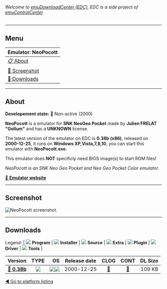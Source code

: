 ###### Welcome to [emuDownloadCenter (EDC)](https://github.com/PhoenixInteractiveNL/emuDownloadCenter/wiki/), EDC is a side project of [emuControlCenter](https://github.com/PhoenixInteractiveNL/emuControlCenter/wiki/)
***
## Menu
| **Emulator: NeoPocott** |
|:---------|
| [:clipboard: About](#about) |
| [:sunrise: Screenshot](#screenshot) |
| [:floppy_disk: Downloads](#downloads) |
***
## About
**Developement state:** :red_circle: Non-active (2000)

**NeoPocott** is a emulator for **SNK NeoGeo Pocket** made by **Julien FRELAT "Gollum"** and has a **UNKNOWN** license.

The latest version of the emulator on EDC is **0.38b (x86)**, released on **2000-12-25**, it runs on **Windows XP,Vista,7,8,10**, you can start this emulator with **NeoPocott.exe**.

This emulator does **NOT** specificly need BIOS image(s) to start ROM files!

_NeoPocott is an SNK Neo Geo Pocket and Neo Geo Pocket Color emulator._

[:link: **Emulator website**](http://neopocott.emuunlim.com)
***
## Screenshot
![](https://raw.githubusercontent.com/PhoenixInteractiveNL/emuDownloadCenter/master/hooks/neopocott/emulator_screen_01.jpg "NeoPocott screenshot.")
***
## Downloads
Legend:
| ![](https://raw.githubusercontent.com/wiki/PhoenixInteractiveNL/emuDownloadCenter/images_misc/icon_program_24.png) **Program** | 
![](https://raw.githubusercontent.com/wiki/PhoenixInteractiveNL/emuDownloadCenter/images_misc/icon_installer_24.png) **Installer** | 
![](https://raw.githubusercontent.com/wiki/PhoenixInteractiveNL/emuDownloadCenter/images_misc/icon_source_code_24.png) **Source** | 
![](https://raw.githubusercontent.com/wiki/PhoenixInteractiveNL/emuDownloadCenter/images_misc/icon_extra_24.png) **Extra** | 
![](https://raw.githubusercontent.com/wiki/PhoenixInteractiveNL/emuDownloadCenter/images_misc/icon_plugin_24.png) **Plugin** | 
![](https://raw.githubusercontent.com/wiki/PhoenixInteractiveNL/emuDownloadCenter/images_misc/icon_driver_24.png) **Driver** | 
![](https://raw.githubusercontent.com/wiki/PhoenixInteractiveNL/emuDownloadCenter/images_misc/icon_tool_24.png) **Tools** | 
 
| Version | TYPE | OS | Release date | CLOG | CONT | DL Size |
|:--------|:----:|---:|:------------:|:----:|:----:|--------:|
| [:floppy_disk: **0.38b**](https://github.com/PhoenixInteractiveNL/edc-repo0006/raw/master/neopocott/0.38b.7z) | ![](https://raw.githubusercontent.com/wiki/PhoenixInteractiveNL/emuDownloadCenter/images_misc/icon_program_24.png) | ![](https://raw.githubusercontent.com/wiki/PhoenixInteractiveNL/emuDownloadCenter/images_misc/logo_windows_24.png)![](https://raw.githubusercontent.com/wiki/PhoenixInteractiveNL/emuDownloadCenter/images_misc/icon_32-bit_24.png) | 2000-12-25 | [:page_facing_up:](https://github.com/PhoenixInteractiveNL/edc-repo0006/blob/master/neopocott/0.38b_changelog.txt) | [:mag_right:](https://github.com/PhoenixInteractiveNL/edc-repo0006/blob/master/neopocott/0.38b_contents.txt) | 109 KB |

[:arrow_backward: Go to platform listing](https://github.com/PhoenixInteractiveNL/emuDownloadCenter/wiki/EDC-Platform-List)
